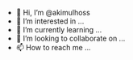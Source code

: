 - 👋 Hi, I’m @akimulhoss
- 👀 I’m interested in ...
- 🌱 I’m currently learning ...
- 💞️ I’m looking to collaborate on ...
- 📫 How to reach me ...

<!---
akimulhoss/akimulhoss is a ✨ special ✨ repository because its `README.md` (this file) appears on your GitHub profile.
You can click the Preview link to take a look at your changes.
--->
